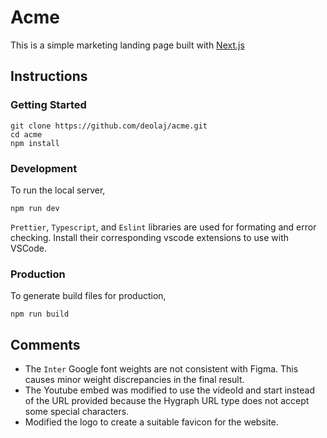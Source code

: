 # Acme

This is a simple marketing landing page built with [Next.js](https://nextjs.org/)

## Instructions

### Getting Started

    git clone https://github.com/deolaj/acme.git
    cd acme
    npm install

### Development

To run the local server,

    npm run dev

`Prettier`, `Typescript`, and `Eslint` libraries are used for formating and error checking. Install their corresponding vscode extensions to use with VSCode.

### Production

To generate build files for production,

    npm run build

## Comments

- The `Inter` Google font weights are not consistent with Figma. This causes minor weight discrepancies in the final result.
- The Youtube embed was modified to use the videoId and start instead of the URL provided because the Hygraph URL type does not accept some special characters.
- Modified the logo to create a suitable favicon for the website.
